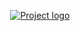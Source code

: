 <p align="center">
  <a href="" rel="noopener">
    <img src="https://i.postimg.cc/XY503BKq/image-datafactory.png" alt="Project logo">
 </a>
</p>
